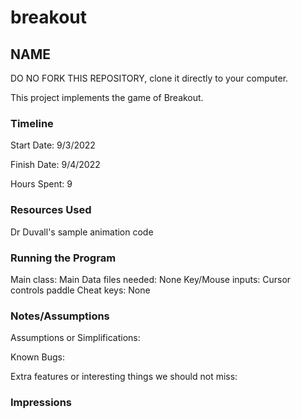 # breakout
## NAME


DO NO FORK THIS REPOSITORY, clone it directly to your computer.


This project implements the game of Breakout.

### Timeline

Start Date: 9/3/2022

Finish Date: 9/4/2022

Hours Spent: 9

### Resources Used

Dr Duvall's sample animation code

### Running the Program

Main class:
Main
Data files needed: 
None
Key/Mouse inputs:
Cursor controls paddle
Cheat keys:
None

### Notes/Assumptions

Assumptions or Simplifications:

Known Bugs:

Extra features or interesting things we should not miss:


### Impressions


